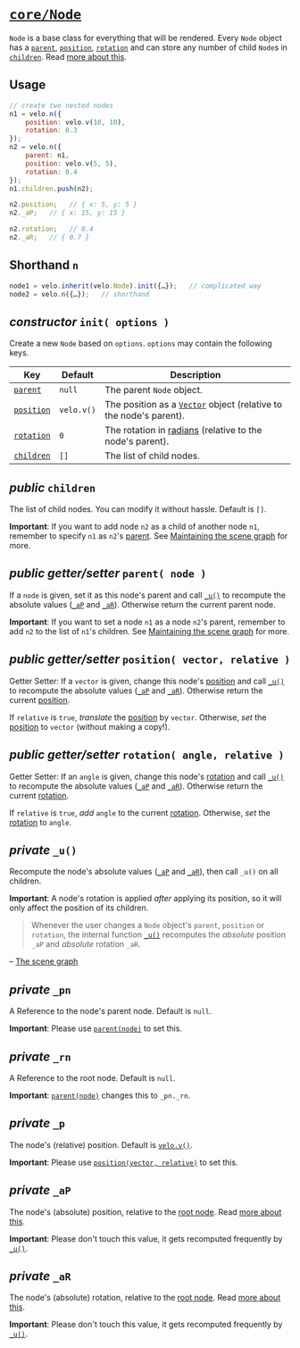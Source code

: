 # [`core/Node`](../../src/core/03-Node.js)

`Node` is a base class for everything that will be rendered. Every `Node` object has a [`parent`](#public-gettersetter-parent-node-), [`position`](#public-gettersetter-position-vector-relative-), [`rotation`](#public-gettersetter-rotation-angle-relative-) and can store any number of child `Node`s in [`children`](#public-children). Read [more about this](../intro.md#the-scene-graph).



## Usage

```javascript
// create two nested nodes
n1 = velo.n({
	position: velo.v(10, 10),
	rotation: 0.3
});
n2 = velo.n({
	parent: n1,
	position: velo.v(5, 5),
	rotation: 0.4
});
n1.children.push(n2);

n2.position;   // { x: 5, y: 5 }
n2._aP;   // { x: 15, y: 15 }

n2.rotation;   // 0.4
n2._aR;   // { 0.7 }
```



## Shorthand `n`

```javascript
node1 = velo.inherit(velo.Node).init({…});   // complicated way
node2 = velo.n({…});   // shorthand
```



## *constructor* `init( options )`

Create a new `Node` based on `options`. `options` may contain the following keys.

| Key | Default | Description |
| --- | ------- | ----------- |
| [`parent`](#private-_pn) | `null` | The parent `Node` object. |
| [`position`](#private-_p) | `velo.v()` | The position as a [`Vector`](02-vector.md) object (relative to the node's parent). |
| [`rotation`](#private-_r) | `0` | The rotation in [radians](http://en.wikipedia.org/wiki/Radian) (relative to the node's parent). |
| [`children`](#public-children) | `[]` | The list of child nodes. |



## *public* `children`

The list of child nodes. You can modify it without hassle. Default is `[]`.

**Important**: If you want to add node `n2` as a child of another node `n1`, remember to specify `n1` as `n2`'s [parent](#private-_pn). See [Maintaining the scene graph](../intro.md#maintaining-the-scene-graph) for more.



## *public* *getter/setter* `parent( node )`

If a `node` is given, set it as this node's parent and call [`_u()`](#private-_u) to recompute the absolute values ([`_aP`](#private-_ap) and [`_aR`](#private-_ar)). Otherwise return the current parent node.

**Important**: If you want to set a node `n1` as a node `n2`'s parent, remember to add `n2` to the list of `n1`'s children. See [Maintaining the scene graph](../intro.md#maintaining-the-scene-graph) for more.



## *public* *getter/setter* `position( vector, relative )`

Getter Setter: If a `vector` is given, change this node's [position](#private-_p) and call [`_u()`](#private-_u) to recompute the absolute values ([`_aP`](#private-_ap) and [`_aR`](#private-_ar)). Otherwise return the current [position](#private-_p).

If `relative` is `true`, *translate* the [position](#private-_p) by `vector`. Otherwise, *set* the [position](#private-_p) to `vector` (without making a copy!).



## *public* *getter/setter* `rotation( angle, relative )`

Getter Setter: If an `angle` is given, change this node's [rotation](#private-_r) and call [`_u()`](#private-_u) to recompute the absolute values ([`_aP`](#private-_ap) and [`_aR`](#private-_ar)). Otherwise return the current [rotation](#private-_r).

If `relative` is `true`, *add* `angle` to the current [rotation](#private-_r). Otherwise, *set* the [rotation](#private-_r) to `angle`.



## *private* `_u()`

Recompute the node's absolute values ([`_aP`](#private-_ap) and [`_aR`](#private-_ar)), then call `_u()` on all children.

**Important**: A node's rotation is applied *after* applying its position, so it will only affect the position of its children.

> Whenever the user changes a `Node` object's `parent`, `position` or `rotation`, the internal function [`_u()`](#private-_u) recomputes the *absolute* position `_aP` and *absolute* rotation `_aR`.

– [The scene graph](../intro.md#the-scene-graph)



## *private* `_pn`

A Reference to the node's parent node. Default is `null`.

**Important**: Please use [`parent(node)`](#public-gettersetter-parent-node-) to set this.



## *private* `_rn`

A Reference to the root node. Default is `null`.

**Important**: [`parent(node)`](#public-gettersetter-parent-node-) changes this to `_pn._rn`.



## *private* `_p`

The node's (relative) position. Default is [`velo.v()`](02-Vector.md#shorthand).

**Important**: Please use [`position(vector, relative)`](#public-gettersetter-position-vector-relative-) to set this.



## *private* `_aP`

The node's (absolute) position, relative to the [root node](#private-_rn).  Read [more about this](../intro.md#the-scene-graph).

**Important**: Please don't touch this value, it gets recomputed frequently by [`_u()`](#private-_u).



## *private* `_aR`

The node's (absolute) rotation, relative to the [root node](#private-_rn).  Read [more about this](../intro.md#the-scene-graph).

**Important**: Please don't touch this value, it gets recomputed frequently by [`_u()`](#private-_u).